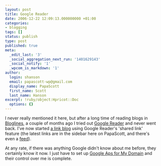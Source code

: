 ```yaml
---
layout: post
title: Google Reader
date: 2006-12-22 12:09:13.000000000 +01:00
categories:
- blogging
tags: []
status: publish
type: post
published: true
meta:
  _edit_last: '3'
  _social_aggregation_next_run: '1401629143'
  _social_notify: '1'
  _wpcom_is_markdown: '1'
author:
  login: shanson
  email: papascott-wp@gmail.com
  display_name: PapaScott
  first_name: Scott
  last_name: Hanson
excerpt: !ruby/object:Hpricot::Doc
  options: {}
---
```

<p>I never really mentioned it here, but after a long time of reading blogs in <a href="http://www.blogslines.com/">Bloglines</a>, a couple of months ago I tried out <a href="http://www.google.com/reader/">Google Reader</a> and never went back. I've now started <a href="http://www.google.com/reader/shared/15603694783728674282">a link blog</a> using Google Reader's 'shared link' feature (the latest links are in the sidebar here on PapaScott, and there's even a <a href="http://www.google.com/reader/public/atom/user/15603694783728674282/state/com.google/broadcast">feed</a>).</p>
<p>At any rate, if there was anything Google didn't know about me before, they certainly know it now. I just have to set up <a href="http://www.google.com/a/">Google Aps for My Domain</a> and their control over me is complete.</p>
